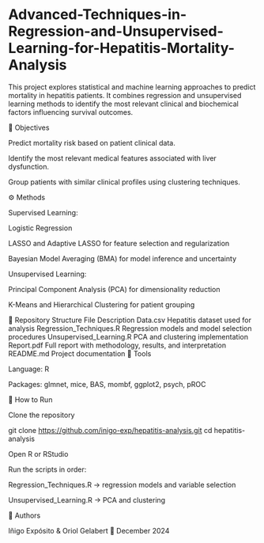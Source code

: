 # Advanced-Techniques-in-Regression-and-Unsupervised-Learning-for-Hepatitis-Mortality-Analysis

This project explores statistical and machine learning approaches to predict mortality in hepatitis patients. It combines regression and unsupervised learning methods to identify the most relevant clinical and biochemical factors influencing survival outcomes.

🎯 Objectives

Predict mortality risk based on patient clinical data.

Identify the most relevant medical features associated with liver dysfunction.

Group patients with similar clinical profiles using clustering techniques.

⚙️ Methods

Supervised Learning:

Logistic Regression

LASSO and Adaptive LASSO for feature selection and regularization

Bayesian Model Averaging (BMA) for model inference and uncertainty

Unsupervised Learning:

Principal Component Analysis (PCA) for dimensionality reduction

K-Means and Hierarchical Clustering for patient grouping

📁 Repository Structure
File	Description
Data.csv	Hepatitis dataset used for analysis
Regression_Techniques.R	Regression models and model selection procedures
Unsupervised_Learning.R	PCA and clustering implementation
Report.pdf	Full report with methodology, results, and interpretation
README.md	Project documentation
🧰 Tools

Language: R

Packages: glmnet, mice, BAS, mombf, ggplot2, psych, pROC

🚀 How to Run

Clone the repository

git clone https://github.com/inigo-exp/hepatitis-analysis.git
cd hepatitis-analysis


Open R or RStudio

Run the scripts in order:

Regression_Techniques.R → regression models and variable selection

Unsupervised_Learning.R → PCA and clustering

👥 Authors

Iñigo Expósito & Oriol Gelabert
📅 December 2024
